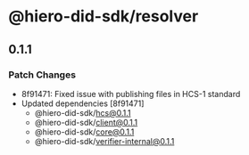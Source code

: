 # @hiero-did-sdk/resolver

## 0.1.1

### Patch Changes

- 8f91471: Fixed issue with publishing files in HCS-1 standard
- Updated dependencies [8f91471]
  - @hiero-did-sdk/hcs@0.1.1
  - @hiero-did-sdk/client@0.1.1
  - @hiero-did-sdk/core@0.1.1
  - @hiero-did-sdk/verifier-internal@0.1.1
